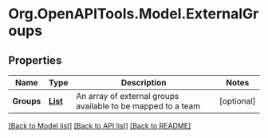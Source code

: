 # Org.OpenAPITools.Model.ExternalGroups

## Properties

Name | Type | Description | Notes
------------ | ------------- | ------------- | -------------
**Groups** | [**List<ExternalGroupsGroupsInner>**](ExternalGroupsGroupsInner.md) | An array of external groups available to be mapped to a team | [optional] 

[[Back to Model list]](../README.md#documentation-for-models) [[Back to API list]](../README.md#documentation-for-api-endpoints) [[Back to README]](../README.md)

